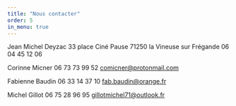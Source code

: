 ```yaml
---
title: "Nous contacter"
order: 5
in_menu: true
---
```

Jean Michel Deyzac
33 place Ciné Pause
71250 la Vineuse sur Frégande
06 04 45 12 06

Corinne Micner
06 73 73 99 52
comicner@protonmail.com

Fabienne Baudin
06 33 14 37 10
fab.baudin@orange.fr

Michel Gillot
06 75 28 96 95
gillotmichel71@outlook.fr 